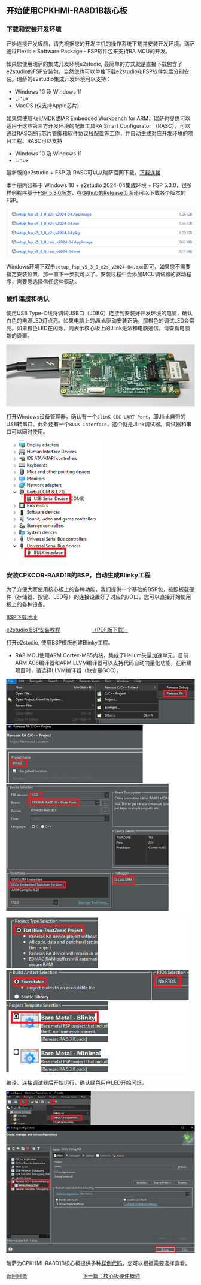 ## 开始使用CPKHMI-RA8D1B核心板


### 下载和安装开发环境

开始连接开发板前，请先根据您的开发主机的操作系统下载并安装开发环境。瑞萨通过Flexible Software Package - FSP软件包来支持RA MCU的开发。

如果您使用瑞萨的集成开发环境e2studio, 最简单的方式就是直接下载包含了e2studio的FSP安装包，当然您也可以单独下载e2studio和FSP软件包后分别安装。瑞萨的e2studio集成开发环境可以支持：
- Windows 10 及 Windows 11
- Linux
- MacOS (仅支持Apple芯片)

如果您使用Keil/MDK或IAR Embedded Workbench for ARM，瑞萨也提供可以适用于这些第三方开发环境的配置工具RA Smart Configurator （RASC），可以通过RASC进行芯片管脚和软件协议栈配置等工作，并自动生成对应开发环境的项目工程。RASC可以支持
- Windows 10 及 Windows 11
- Linux

最新版的e2studio + FSP 及 RASC可以从瑞萨官网下载，[下载连接](https://www.renesas.cn/cn/zh/software-tool/flexible-software-package-fsp)

本手册内容基于 Windows 10 + e2studio 2024-04集成环境 + FSP 5.3.0，很多样例程序基于[FSP 5.3.0版本](https://github.com/renesas/fsp/releases/tag/v5.3.0)，在[Github的Release页面](https://github.com/renesas/fsp/releases)还可以下载各个版本的FSP。
  
![alt text](images/02_unbox/image-2.png)

Windows环境下双击`setup_fsp_v5_3_0_e2s_v2024-04.exe`即可，如果您不需要指定安装位置，那一直下一步就可以了。安装过程中会添加MCU调试器的驱动程序，需要您选择信任这些驱动。

### 硬件连接和确认

使用USB Type-C线将调试USB口（JDBG）连接到安装好开发环境的电脑，确认白色的电源LED灯点亮。如果电脑上的Jlink驱动安装正确，那橙色的调试LED会常亮。如果橙色LED在闪烁，则表示核心板上的Jlink无法和电脑通信，请查看电脑端的设置。

![alt text](images/02_unbox/image.png)

打开Windows设备管理器，确认有一个`JlinK CDC UART Port`，即Jlink自带的USB转串口。此外还有一个`BULK interface`，这个就是Jlink调试器。调试器和串口可以同时使用。

![alt text](images/02_unbox/image-3.png)

### 安装CPKCOR-RA8D1B的BSP，自动生成Blinky工程

为了方便大家使用核心板上的各种功能，我们提供一个基础的BSP包，按照板载硬件（存储器、按键、LED等）的连接设置好了对应的I/O口，您可以直接开始使用板上的各种设备。

[BSP下载地址](./Renesas.RA_board_ra8d1_cpkhmi.5.2.0.pack)

[e2studio BSP安装教程](https://zh-support.renesas.com/knowledgeBase/21373750)      [（PDF版下载）](https://github.com/renesas/cpk_examples/blob/main/docs/r01an7244cc0110-ra.pdf)

打开e2studio, 使用BSP模版创建Blinky工程。

- RA8 MCU使用ARM Cortex-M85内核，集成了Helium矢量加速单元。目前ARM AC6编译器和ARM LLVM编译器可以支持代码自动向量化功能，在新建项目时，请选择LLVM编译器（缺省是GCC）。

![alt text](images/02_unbox/image-5.png)

![alt text](images/02_unbox/image-6.png)

编译、连接调试器后开始运行，确认绿色用户LED开始闪烁。

![alt text](images/02_unbox/image-7.png)

瑞萨为CPKHMI-RA8D1B核心板提供多种[样例代码](https://github.com/renesas/cpk_examples/tree/main/cpkhmi_ra8d1b)，您可以根据需要选择查看。


[返回目录](01_overview.md)             [下一篇：核心板硬件概述](03_hardware.md)






